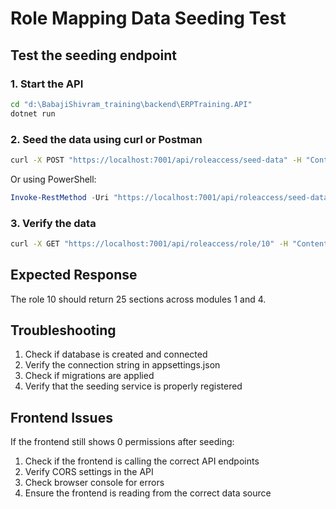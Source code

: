 # Role Mapping Data Seeding Test

## Test the seeding endpoint

### 1. Start the API
```bash
cd "d:\BabajiShivram_training\backend\ERPTraining.API"
dotnet run
```

### 2. Seed the data using curl or Postman
```bash
curl -X POST "https://localhost:7001/api/roleaccess/seed-data" -H "Content-Type: application/json"
```

Or using PowerShell:
```powershell
Invoke-RestMethod -Uri "https://localhost:7001/api/roleaccess/seed-data" -Method POST -ContentType "application/json"
```

### 3. Verify the data
```bash
curl -X GET "https://localhost:7001/api/roleaccess/role/10" -H "Content-Type: application/json"
```

## Expected Response
The role 10 should return 25 sections across modules 1 and 4.

## Troubleshooting
1. Check if database is created and connected
2. Verify the connection string in appsettings.json
3. Check if migrations are applied
4. Verify that the seeding service is properly registered

## Frontend Issues
If the frontend still shows 0 permissions after seeding:
1. Check if the frontend is calling the correct API endpoints
2. Verify CORS settings in the API
3. Check browser console for errors
4. Ensure the frontend is reading from the correct data source
